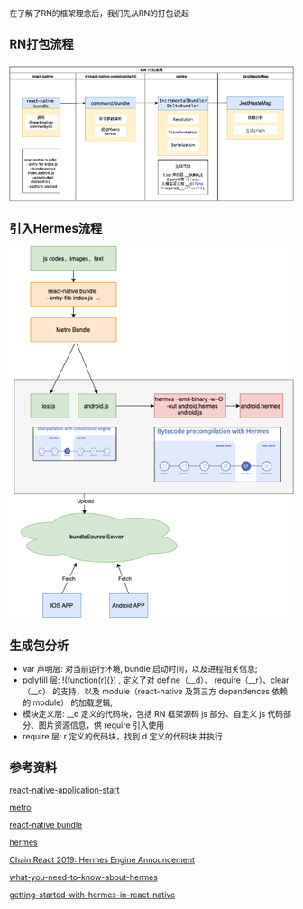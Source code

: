 在了解了RN的框架理念后，我们先从RN的打包说起

## RN打包流程

<img src="../images/metro.png" alt="react-native bundle">


## 引入Hermes流程

<img src="../images/rn-bundle.png" alt="bundle">


## 生成包分析

- var 声明层: 对当前运行环境, bundle 启动时间，以及进程相关信息;
- polyfill 层: !(function(r){}) , 定义了对 define（__d）、 require（__r）、clear（__c） 的支持，以及 module（react-native 及第三方 dependences 依赖的 module） 的加载逻辑;
- 模块定义层: __d 定义的代码块，包括 RN 框架源码 js 部分、自定义 js 代码部分、图片资源信息，供 require 引入使用
- require 层: r 定义的代码块，找到 d 定义的代码块 并执行



## 参考资料

[react-native-application-start](https://levelup.gitconnected.com/wait-what-happens-when-my-react-native-application-starts-an-in-depth-look-inside-react-native-5f306ef3250f)

[metro](https://facebook.github.io/metro/docs/concepts)

[react-native bundle](https://juejin.cn/post/6881420775723630600)

[hermes](https://hermesengine.dev/)

[Chain React 2019: Hermes Engine Announcement](https://www.youtube.com/watch?v=zEjqDWqeDdg)

[what-you-need-to-know-about-hermes](https://dev.to/godswillokokon/react-native-what-you-need-to-know-about-hermes-4lhn)

[getting-started-with-hermes-in-react-native](https://blog.logrocket.com/getting-started-with-hermes-in-react-native/?ref=morioh.com)







